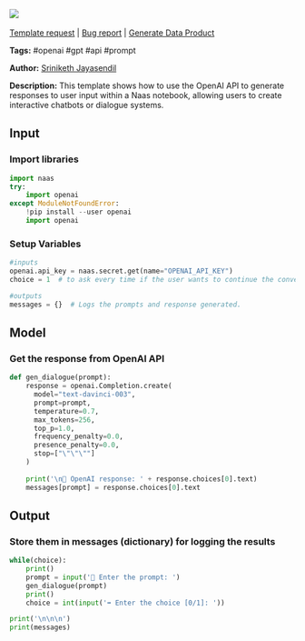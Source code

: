 <a href="https://app.naas.ai/user-redirect/naas/downloader?url=https://raw.githubusercontent.com/jupyter-naas/awesome-notebooks/master/OpenAI/OpenAI_Generate_Dialogue.ipynb" target="_parent"><img src="https://naasai-public.s3.eu-west-3.amazonaws.com/Open_in_Naas_Lab.svg"/></a><br><br><a href="https://github.com/jupyter-naas/awesome-notebooks/issues/new?assignees=&labels=&template=template-request.md&title=Tool+-+Action+of+the+notebook+">Template request</a> | <a href="https://github.com/jupyter-naas/awesome-notebooks/issues/new?assignees=&labels=bug&template=bug_report.md&title=OpenAI+-+Generate+Dialogue:+Error+short+description">Bug report</a> | <a href="https://app.naas.ai/user-redirect/naas/downloader?url=https://raw.githubusercontent.com/jupyter-naas/awesome-notebooks/master/Naas/Naas_Start_data_product.ipynb" target="_parent">Generate Data Product</a>

**Tags:** #openai #gpt #api #prompt

**Author:** [Sriniketh Jayasendil](https://www.linkedin.com/in/sriniketh-jayasendil/)

**Description:** This template shows how to use the OpenAI API to generate responses to user input within a Naas notebook, allowing users to create interactive chatbots or dialogue systems.

## Input

### Import libraries


```python
import naas
try:
    import openai
except ModuleNotFoundError:
    !pip install --user openai
    import openai
```

### Setup Variables


```python
#inputs
openai.api_key = naas.secret.get(name="OPENAI_API_KEY")
choice = 1  # to ask every time if the user wants to continue the conversation(1) or not(0)

#outputs
messages = {}  # Logs the prompts and response generated.
```

## Model

### Get the response from OpenAI API


```python
def gen_dialogue(prompt):
    response = openai.Completion.create(
      model="text-davinci-003",
      prompt=prompt,
      temperature=0.7,
      max_tokens=256,
      top_p=1.0,
      frequency_penalty=0.0,
      presence_penalty=0.0,
      stop=["\"\"\""]
    )
    
    print('\n🤖 OpenAI response: ' + response.choices[0].text)
    messages[prompt] = response.choices[0].text
```

## Output

### Store them in messages (dictionary) for logging the results


```python
while(choice):
    print()
    prompt = input('👤 Enter the prompt: ')
    gen_dialogue(prompt)
    print()
    choice = int(input('➡️ Enter the choice [0/1]: '))

print('\n\n\n')
print(messages)
```
